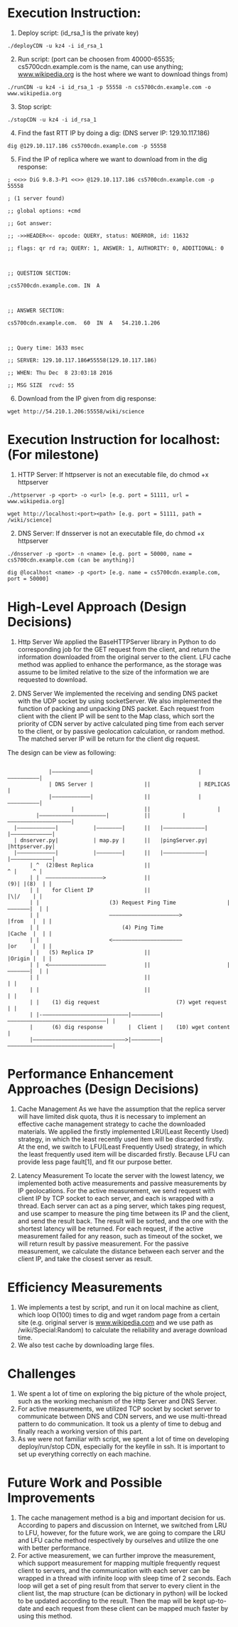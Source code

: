# Execution Instruction:
1) Deploy script: (id_rsa_1 is the private key)
```
./deployCDN -u kz4 -i id_rsa_1
```
2) Run script: (port can be choosen from 40000-65535; cs5700cdn.example.com is the name, can use anything; www.wikipedia.org is the host where we want to download things from)
```
./runCDN -u kz4 -i id_rsa_1 -p 55558 -n cs5700cdn.example.com -o www.wikipedia.org
```
3) Stop script:
```
./stopCDN -u kz4 -i id_rsa_1
```

4) Find the fast RTT IP by doing a dig: (DNS server IP: 129.10.117.186)
```
dig @129.10.117.186 cs5700cdn.example.com -p 55558
```

5) Find the IP of replica where we want to download from in the dig response:
```
; <<>> DiG 9.8.3-P1 <<>> @129.10.117.186 cs5700cdn.example.com -p 55558

; (1 server found)

;; global options: +cmd

;; Got answer:

;; ->>HEADER<<- opcode: QUERY, status: NOERROR, id: 11632

;; flags: qr rd ra; QUERY: 1, ANSWER: 1, AUTHORITY: 0, ADDITIONAL: 0



;; QUESTION SECTION:

;cs5700cdn.example.com.	IN	A



;; ANSWER SECTION:

cs5700cdn.example.com.	60	IN	A	54.210.1.206



;; Query time: 1633 msec

;; SERVER: 129.10.117.186#55558(129.10.117.186)

;; WHEN: Thu Dec  8 23:03:18 2016

;; MSG SIZE  rcvd: 55
```

6) Download from the IP given from dig response:
```
wget http://54.210.1.206:55558/wiki/science
```

# Execution Instruction for localhost: (For milestone)
1) HTTP Server:
If httpserver is not an executable file, do chmod +x httpserver

```
./httpserver -p <port> -o <url> [e.g. port = 51111, url = www.wikipedia.org]
```
```
wget http://localhost:<port><path> [e.g. port = 51111, path = /wiki/science]
```

2) DNS Server:
If dnsserver is not an executable file, do chmod +x httpserver
```
./dnsserver -p <port> -n <name> [e.g. port = 50000, name = cs5700cdn.example.com (can be anything)]
```
```
dig @localhost <name> -p <port> [e.g. name = cs5700cdn.example.com, port = 50000]
```

# High-Level Approach (Design Decisions)
1) Http Server
We applied the BaseHTTPServer library in Python to do corresponding job for the GET request from the client, and return the information downloaded from the original server to the client. LFU cache method was applied to enhance the performance, as the storage was assume to be limited relative to the size of the information we are requested to download.

2) DNS Server
We implemented the receiving and sending DNS packet with the UDP socket by using socketServer. We also implemented the function of packing and unpacking DNS packet. Each request from client with the client IP will be sent to the Map class, which sort the priority of CDN server by active calculated ping time from each server to the client, or by passive geolocation calculation, or random method. The matched server IP will be return for the client dig request.

The design can be view as following:
```

             |————————————|                                 |——————————|
             | DNS Server |                ||               | REPLICAS |
             |————————————|                ||               |——————————|
                    |                      ||                     |
         |—————————————————————|           ||          |————————————————————|
  |————————————|           |————————|      ||   |—————————————|       |—————————————|
  | dnserver.py|           | map.py |      ||   |pingServer.py|       |httpserver.py|
  |————————————|           |————————|      ||   |—————————————|       |—————————————|
       | ^  (2)Best Replica                ||                           ^ |     ^ |
       | |  ——————————————————>            ||                        (9)| |(8)  | |
       | |    for Client IP                ||                           |\|/    | |
       | |                      (3) Request Ping Time                |———————|  | |
       | |                      ——————————————————————>              |from   |  | |
       | |                          (4) Ping Time                    |Cache  |  | |
       | |                      <——————————————————————              |or     |  | |
       | |   (5) Replica IP                ||                        |Origin |  | |
       | |  <——————————————————            ||                        |———————|  | |
       | |                                 ||                                   | |
       | |                                 ||                                   | |
       | |    (1) dig request                        (7) wget request           | |
       | |-———————————————————————————|—————————|———————————————————————————————| |
       |      (6) dig response        |  Client |    (10) wget content            |
       |—————————————————————————————>|—————————|—————————————————————————————————|
```

# Performance Enhancement Approaches (Design Decisions)
1. Cache Management
As we have the assumption that the replica server will have limited disk quota, thus it is necessary to implement an effective cache management strategy to cache the downloaded materials. We applied the firstly implemented LRU(Least Recently Used) strategy, in which the least recently used item will be discarded firstly. At the end, we switch to LFU(Least  Frequently Used) strategy, in which the least frequently used item will be discarded firstly. Because LFU can provide less page fault[1], and fit our purpose better.

2. Latency Measurement
To locate the server with the lowest latency, we implemented both active measurements and passive measurements by IP geolocations. For the active measurement, we send request with client IP by TCP socket to each server, and each is wrapped with a thread. Each server can act as a ping server, which takes ping request, and use scamper to measure the ping time between its IP and the client, and send the result back. The result will be sorted, and the one with the shortest latency will be returned. For each request, if the active measurement failed for any reason, such as timeout of the socket, we will return result by passive measurement. For the passive measurement, we calculate the distance between each server and the client IP, and take the closest server as result.

# Efficiency Measurements
1. We implements a test by script, and run it on local machine as client, which loop O(100) times to dig and wget random page from a certain site (e.g. original server is www.wikipedia.com and we use path as /wiki/Special:Random) to calculate the reliability and average download time.
2. We also test cache by downloading large files.

# Challenges
1. We spent a lot of time on exploring the big picture of the whole project, such as the working mechanism of the Http Server and DNS Server.
2. For active measurements, we utilized TCP socket by socket server to communicate between DNS and CDN servers, and we use multi-thread pattern to do communication. It took us a plenty of time to debug and finally reach a working version of this part.
3. As we were not familiar with script, we spent a lot of time on developing deploy/run/stop CDN, especially for the keyfile in ssh. It is important to set up everything correctly on each machine.

# Future Work and Possible Improvements
1. The cache management method is a big and important decision for us. According to papers and discussion on Internet, we switched from LRU to LFU, however, for the future work, we are going to compare the LRU and LFU cache method respectively by ourselves and utilize the one with better performance.
2. For active measurement, we can further improve the measurement, which support measurement for mapping multiple frequently request client to servers, and the communication with each server can be wrapped in a thread with infinite loop with sleep time of 2 seconds. Each loop will get a set of ping result from that server to every client in the client list, the map structure (can be dictionary in python) will be locked to be updated according to the result. Then the map will be kept up-to-date and each request from these client can be mapped much faster by using this method.